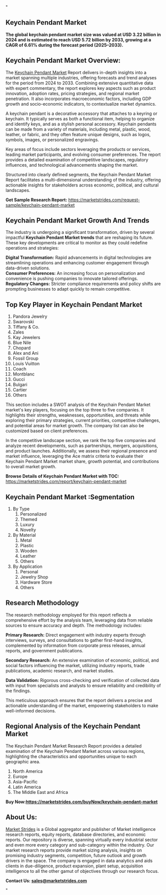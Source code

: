 "<h2>Keychain Pendant Market</h2>
<p><strong>The global keychain pendant market size was valued at USD 3.22 billion in 2024 and is estimated to reach USD 5.72 billion by 2033, growing at a CAGR of 6.61% during the forecast period (2025–2033).</strong></p>
<h2>Keychain Pendant Market Overview:</h2>
<p>The <a href=https://marketstrides.com/report/keychain-pendant-market>Keychain Pendant Market</a><strong> </strong>Report delivers in-depth insights into a market spanning multiple industries, offering forecasts and trend analyses for the period from 2024 to 2033. Combining extensive quantitative data with expert commentary, the report explores key aspects such as product innovation, adoption rates, pricing strategies, and regional market penetration. It also incorporates macroeconomic factors, including GDP growth and socio-economic indicators, to contextualize market dynamics.</p>
<p>A keychain pendant is a decorative accessory that attaches to a keyring or keychain. It typically serves as both a functional item, helping to organize and identify keys, and as a stylish personal accessory. Keychain pendants can be made from a variety of materials, including metal, plastic, wood, leather, or fabric, and they often feature unique designs, such as logos, symbols, images, or personalized engravings.</p>
<p>Key areas of focus include sectors leveraging the products or services, leading market participants, and evolving consumer preferences. The report provides a detailed examination of competitive landscapes, regulatory influences, and technological advancements shaping the market.</p>
<p>Structured into clearly defined segments, the Keychain Pendant Market Report facilitates a multi-dimensional understanding of the industry, offering actionable insights for stakeholders across economic, political, and cultural landscapes.</p>
<p><strong>Get Sample Research Report:</strong> <a href=https://marketstrides.com/request-sample/keychain-pendant-market>https://marketstrides.com/request-sample/keychain-pendant-market</a></p>
<h2>Keychain Pendant Market Growth And Trends</h2>
<p>The industry is undergoing a significant transformation, driven by several impactful <strong>Keychain Pendant Market trends</strong> that are reshaping its future. These key developments are critical to monitor as they could redefine operations and strategies:</p>
<p><strong>Digital Transformation:</strong> Rapid advancements in digital technologies are streamlining operations and enhancing customer engagement through data-driven solutions.<br /><strong>Consumer Preferences:</strong> An increasing focus on personalization and convenience is pushing companies to innovate tailored offerings.<br /><strong>Regulatory Changes:</strong> Stricter compliance requirements and policy shifts are prompting businesses to adapt quickly to remain competitive.</p>
<h2>Top Key Player in Keychain Pendant Market</h2>
<p><ol><li>Pandora Jewelry</li><li>Swarovski</li><li>Tiffany &amp; Co.</li><li>Zales</li><li>Kay Jewelers</li><li>Blue Nile</li><li>Chopard</li><li>Alex and Ani</li><li>Fossil Group</li><li>Louis Vuitton</li><li>Coach</li><li>Montblanc</li><li>Gucci</li><li>Bulgari</li><li>Cartier</li><li>Others</li></ol></p>
<p>This section includes a SWOT analysis of the Keychain Pendant Market market's key players, focusing on the top three to five companies. It highlights their strengths, weaknesses, opportunities, and threats while exploring their primary strategies, current priorities, competitive challenges, and potential areas for market growth. The company list can also be customized based on client preferences.</p>
<p>In the competitive landscape section, we rank the top five companies and analyze recent developments, such as partnerships, mergers, acquisitions, and product launches. Additionally, we assess their regional presence and market influence, leveraging the Ace matrix criteria to evaluate their Keychain Pendant Market market share, growth potential, and contributions to overall market growth.</p>
<p><strong>Browse Details of Keychain Pendant Market with TOC:</strong> <a href=https://marketstrides.com/report/keychain-pendant-market>https://marketstrides.com/report/keychain-pendant-market</a></p>
<h2>Keychain Pendant Market :Segmentation</h2>
<p><ol><li>By Type<ol><li>Personalized</li><li>Themed</li><li>Luxury</li><li>Novelty</li></ol></li><li>By Material<ol><li>Metal</li><li>Plastic</li><li>Wooden</li><li>Leather</li><li>Others</li></ol></li><li>By Application&nbsp;<ol><li>Personal</li><li>Jewelry Shop</li><li>Hardware Store</li><li>Others</li></ol></li></ol></p>
<h2>Research Methodology</h2>
<p>The research methodology employed for this report reflects a comprehensive effort by the analysis team, leveraging data from reliable sources to ensure accuracy and depth. The methodology includes:</p>
<p><strong>Primary Research:</strong> Direct engagement with industry experts through interviews, surveys, and consultations to gather first-hand insights, complemented by information from corporate press releases, annual reports, and government publications.</p>
<p><strong>Secondary Research:</strong> An extensive examination of economic, political, and social factors influencing the market, utilizing industry reports, trade publications, academic research, and market studies.</p>
<p><strong>Data Validation:</strong> Rigorous cross-checking and verification of collected data with input from specialists and analysts to ensure reliability and credibility of the findings.</p>
<p>This meticulous approach ensures that the report delivers a precise and actionable understanding of the market, empowering stakeholders to make well-informed decisions.</p>
<h2>Regional Analysis of the Keychain Pendant Market</h2>
<p>The Keychain Pendant Market Research Report provides a detailed examination of the Keychain Pendant Market across various regions, highlighting the characteristics and opportunities unique to each geographic area.</p>
<p><ol>
<li>North America</li>
<li>Europe</li>
<li>Asia-Pacific</li>
<li>Latin America</li>
<li>The Middle East and Africa</li>
</ol></p>
<p><strong>Buy Now:<a href=https://marketstrides.com/buyNow/keychain-pendant-market?price=single_price>https://marketstrides.com/buyNow/keychain-pendant-market</a></strong></p>
<h2>About Us:</h2>
<p><a href=https://marketstrides.com/>Market Strides</a> is a Global aggregator and publisher of Market intelligence research reports, equity reports, database directories, and economic reports. Our repository is diverse, spanning virtually every industrial sector and even more every category and sub-category within the industry. Our market research reports provide market sizing analysis, insights on promising industry segments, competition, future outlook and growth drivers in the space. The company is engaged in data analytics and aids clients in due-diligence, product expansion, plant setup, acquisition intelligence to all the other gamut of objectives through our research focus.</p>
<p><strong>Contact Us: <a href=mailto:sales@marketstrides.com>sales@marketstrides.com</a></strong></p>"
